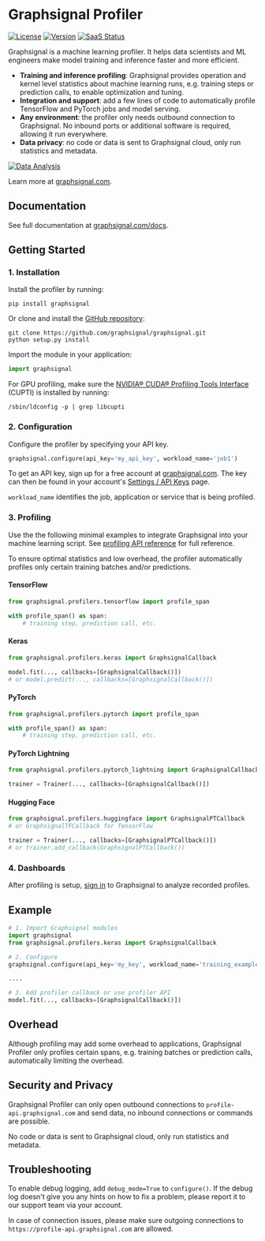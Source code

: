 # Graphsignal Profiler

[![License](http://img.shields.io/github/license/graphsignal/graphsignal)](https://github.com/graphsignal/graphsignal/blob/main/LICENSE)
[![Version](https://img.shields.io/github/v/tag/graphsignal/graphsignal?label=version)](https://github.com/graphsignal/graphsignal)
[![SaaS Status](https://img.shields.io/uptimerobot/status/m787882560-d6b932eb0068e8e4ade7f40c?label=SaaS%20status)](https://stats.uptimerobot.com/gMBNpCqqqJ)


Graphsignal is a machine learning profiler. It helps data scientists and ML engineers make model training and inference faster and more efficient. 

* **Training and inference profiling**: Graphsignal provides operation and kernel level statistics about machine learning runs, e.g. training steps or prediction calls, to enable optimization and tuning.
* **Integration and support**: add a few lines of code to automatically profile TensorFlow and PyTorch jobs and model serving.
* **Any environment**: the profiler only needs outbound connection to Graphsignal. No inbound ports or additional software is required, allowing it run everywhere.
* **Data privacy**: no code or data is sent to Graphsignal cloud, only run statistics and metadata.

[![Data Analysis](https://graphsignal.com/external/profile-dashboard.png)](https://graphsignal.com)

Learn more at [graphsignal.com](https://graphsignal.com).

## Documentation

See full documentation at [graphsignal.com/docs](https://graphsignal.com/docs/).


## Getting Started

### 1. Installation

Install the profiler by running:

```
pip install graphsignal
```

Or clone and install the [GitHub repository](https://github.com/graphsignal/graphsignal):

```
git clone https://github.com/graphsignal/graphsignal.git
python setup.py install
```

Import the module in your application:

```python
import graphsignal
```

For GPU profiling, make sure the [NVIDIA® CUDA® Profiling Tools Interface](https://developer.nvidia.com/cupti) (CUPTI) is installed by running:

```console
/sbin/ldconfig -p | grep libcupti
```


### 2. Configuration

Configure the profiler by specifying your API key.

```python
graphsignal.configure(api_key='my_api_key', workload_name='job1')
```

To get an API key, sign up for a free account at [graphsignal.com](https://graphsignal.com). The key can then be found in your account's [Settings / API Keys](https://app.graphsignal.com/settings/api_keys) page.

`workload_name` identifies the job, application or service that is being profiled.


### 3. Profiling

Use the the following minimal examples to integrate Graphsignal into your machine learning script. See [profiling API reference](/docs/profiler/api-reference/) for full reference.

To ensure optimal statistics and low overhead, the profiler automatically profiles only certain training batches and/or predictions. 

#### TensorFlow

```python
from graphsignal.profilers.tensorflow import profile_span

with profile_span() as span:
    # training step, prediction call, etc.
```

#### Keras

```python
from graphsignal.profilers.keras import GraphsignalCallback

model.fit(..., callbacks=[GraphsignalCallback()])
# or model.predict(..., callbacks=[GraphsignalCallback()])
```

#### PyTorch

```python
from graphsignal.profilers.pytorch import profile_span

with profile_span() as span:
    # training step, prediction call, etc.
```

#### PyTorch Lightning

```python
from graphsignal.profilers.pytorch_lightning import GraphsignalCallback

trainer = Trainer(..., callbacks=[GraphsignalCallback()])
```

#### Hugging Face

```python
from graphsignal.profilers.huggingface import GraphsignalPTCallback
# or GraphsignalTFCallback for TensorFlow

trainer = Trainer(..., callbacks=[GraphsignalPTCallback()])
# or trainer.add_callback(GraphsignalPTCallback())
```


### 4. Dashboards

After profiling is setup, [sign in](https://app.graphsignal.com/signin) to Graphsignal to analyze recorded profiles.


## Example

```python
# 1. Import Graphsignal modules
import graphsignal
from graphsignal.profilers.keras import GraphsignalCallback

# 2. Configure
graphsignal.configure(api_key='my_key', workload_name='training_example')

....

# 3. Add profiler callback or use profiler API
model.fit(..., callbacks=[GraphsignalCallback()])
```


## Overhead

Although profiling may add some overhead to applications, Graphsignal Profiler only profiles certain spans, e.g. training batches or prediction calls, automatically limiting the overhead.


## Security and Privacy

Graphsignal Profiler can only open outbound connections to `profile-api.graphsignal.com` and send data, no inbound connections or commands are possible. 

No code or data is sent to Graphsignal cloud, only run statistics and metadata.


## Troubleshooting

To enable debug logging, add `debug_mode=True` to `configure()`. If the debug log doesn't give you any hints on how to fix a problem, please report it to our support team via your account.

In case of connection issues, please make sure outgoing connections to `https://profile-api.graphsignal.com` are allowed.
